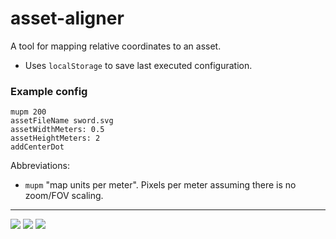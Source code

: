 # asset-aligner

A tool for mapping relative coordinates to an asset.

 - Uses `localStorage` to save last executed configuration.


### Example config

```
mupm 200
assetFileName sword.svg
assetWidthMeters: 0.5
assetHeightMeters: 2
addCenterDot
```

Abbreviations:
 - `mupm` "map units per meter". Pixels per meter assuming there is no zoom/FOV scaling.

 <hr>

![](https://media.giphy.com/media/v1.Y2lkPTc5MGI3NjExbHptZ2wwZHF3OGY4OWxuZnViNXhnNHBvOGtnZzJjYzkzcXR6OGU2aiZlcD12MV9pbnRlcm5hbF9naWZfYnlfaWQmY3Q9Zw/aglT7twNUtLPpU29a5/giphy.gif)
![](https://media.giphy.com/media/v1.Y2lkPTc5MGI3NjExNHk4ZHVlaWxkM2p0end4MGh2eW53OWZmYTJxMjFyd2lmdXBjMm1xeCZlcD12MV9pbnRlcm5hbF9naWZfYnlfaWQmY3Q9Zw/aT8mxzGkCkGpNyevmC/giphy.gif)
![](https://media.giphy.com/media/v1.Y2lkPTc5MGI3NjExdjRleDR3NzE3NnhwOGZ2eWhjY3ludm82aXdvanJmMzdzMDZhMWw1ZCZlcD12MV9pbnRlcm5hbF9naWZfYnlfaWQmY3Q9Zw/4brGZzmSnAFHJbBJuR/giphy.gif)
